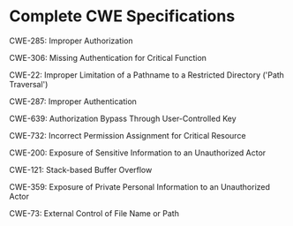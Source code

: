 

# Complete CWE Specifications

CWE-285: Improper Authorization

CWE-306: Missing Authentication for Critical Function

CWE-22: Improper Limitation of a Pathname to a Restricted Directory ('Path Traversal')

CWE-287: Improper Authentication

CWE-639: Authorization Bypass Through User-Controlled Key

CWE-732: Incorrect Permission Assignment for Critical Resource

CWE-200: Exposure of Sensitive Information to an Unauthorized Actor

CWE-121: Stack-based Buffer Overflow

CWE-359: Exposure of Private Personal Information to an Unauthorized Actor

CWE-73: External Control of File Name or Path